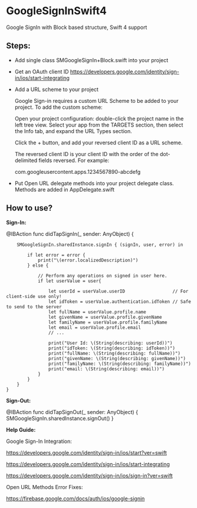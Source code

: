 # GoogleSignInSwift4
Google SignIn with Block based structure, Swift 4 support

## Steps:
- Add single class SMGoogleSignIn+Block.swift into your project

- Get an OAuth client ID
https://developers.google.com/identity/sign-in/ios/start-integrating

- Add a URL scheme to your project

    Google Sign-in requires a custom URL Scheme to be added to your project. To add the custom scheme:

    Open your project configuration: double-click the project name in the left tree view. Select your app from the TARGETS section, then select the Info tab, and expand the URL Types section.

    Click the + button, and add your reversed client ID as a URL scheme.

    The reversed client ID is your client ID with the order of the dot-delimited fields reversed. For example:

    com.googleusercontent.apps.1234567890-abcdefg

- Put Open URL delegate methods into your project delegate class. Methods are added in AppDelegate.swift

## How to use?

**Sign-In:**

@IBAction func didTapSignIn(_ sender: AnyObject) {
                               
        SMGoogleSignIn.sharedInstance.signIn { (signIn, user, error) in
                        
            if let error = error {
                print("\(error.localizedDescription)")
            } else {
                
                // Perform any operations on signed in user here.                
                if let userValue = user{
                    
                    let userId = userValue.userID                  // For client-side use only!
                    let idToken = userValue.authentication.idToken // Safe to send to the server
                    let fullName = userValue.profile.name
                    let givenName = userValue.profile.givenName
                    let familyName = userValue.profile.familyName
                    let email = userValue.profile.email
                    // ...
                    
                    print("User Id: \(String(describing: userId))")
                    print("idToken: \(String(describing: idToken))")
                    print("fullName: \(String(describing: fullName))")
                    print("givenName: \(String(describing: givenName))")
                    print("familyName: \(String(describing: familyName))")
                    print("email: \(String(describing: email))")
                }
            }
        }
    }
    
    
**Sign-Out:**

@IBAction func didTapSignOut(_ sender: AnyObject) {
        SMGoogleSignIn.sharedInstance.signOut()
    } 
    
**Help Guide:** 

 Google Sign-In Integration:
 
 https://developers.google.com/identity/sign-in/ios/start?ver=swift
 
 https://developers.google.com/identity/sign-in/ios/start-integrating
 
 https://developers.google.com/identity/sign-in/ios/sign-in?ver=swift
 
 
 Open URL Methods Error Fixes:
 
 https://firebase.google.com/docs/auth/ios/google-signin
